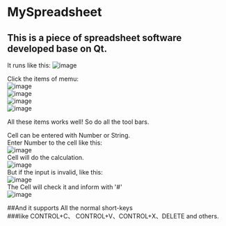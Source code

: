MySpreadsheet
==============================================================
This is a piece of spreadsheet software developed base on Qt.
--------------------------------------------------------------
It runs like this:
![image](https://github.com/huang-jiafeng/MySpreadsheet/blob/Content/Picture/HomePage.PNG)

Click the items of memu:
</br>
![image](https://github.com/huang-jiafeng/MySpreadsheet/blob/Content/Picture/File.PNG)
</br>
![image](https://github.com/huang-jiafeng/MySpreadsheet/blob/Content/Picture/Edit.PNG)
</br>
![image](https://github.com/huang-jiafeng/MySpreadsheet/blob/Content/Picture/Tools.PNG)
</br>
![image](https://github.com/huang-jiafeng/MySpreadsheet/blob/Content/Picture/Options.PNG)

All these items works well! 
So do all the tool bars.
</br>

Cell can be entered with Number or String.</br>
Enter Number to the cell like this:</br>
![image](https://github.com/huang-jiafeng/MySpreadsheet/blob/Content/Picture/Calculate1.PNG)</br>
Cell will do the calculation.</br>
![image](https://github.com/huang-jiafeng/MySpreadsheet/blob/Content/Picture/Calculate2.PNG)</br>
But if the input is invalid, like this:</br>
![image](https://github.com/huang-jiafeng/MySpreadsheet/blob/Content/Picture/InvalidInput1.PNG)</br>
The Cell will check it and inform with '#'</br>
![image](https://github.com/huang-jiafeng/MySpreadsheet/blob/Content/Picture/InvalidInput2.PNG) </br>

##And it supports All the normal short-keys</br>
###like CONTROL+C、 CONTROL+V、CONTROL+X、DELETE and others.


